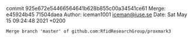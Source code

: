 commit 925e672e54466564641b628b855c00a34541ce61
Merge: e45924b45 71504daea
Author: iceman1001 <iceman@iuse.se>
Date:   Sat May 15 09:24:48 2021 +0200

    Merge branch 'master' of github.com:RfidResearchGroup/proxmark3

